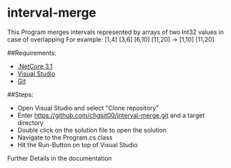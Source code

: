 # interval-merge

This Program merges intervals represented by arrays of two Int32 values in case of overlapping
For example: [1,4] [3,6] [6,10] [11,20] -> [1,10] [11,20] 

##Requirements:

- [.NetCore 3.1](https://dotnet.microsoft.com/en-us/download/dotnet/3.1)
- [Visual Studio](https://visualstudio.microsoft.com/de/downloads/)
- [Git](https://git-scm.com/downloads)

##Steps:

- Open Visual Studio and select "Clone repository"
- Enter https://github.com/chgsit00/interval-merge.git and a target directory
- Double click on the solution file to open the solution
- Navigate to the Program.cs class
- Hit the Run-Button on top of Visual Studio

Further Details in the documentation

